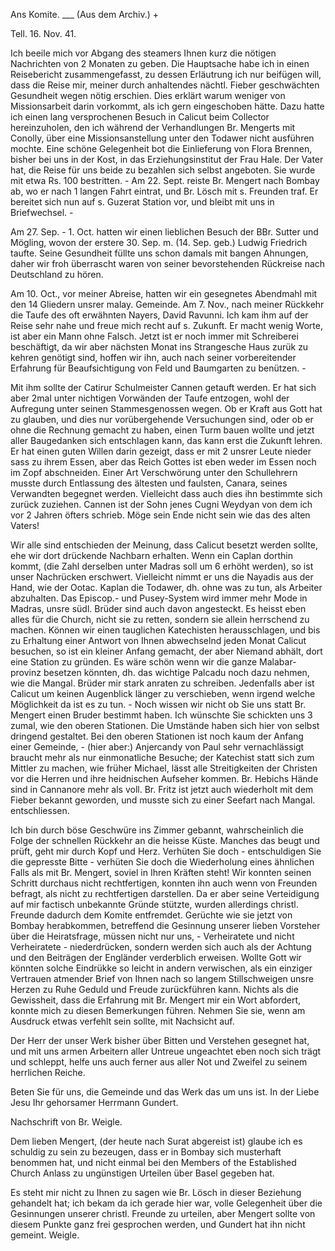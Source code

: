 Ans Komite. ___ (Aus dem Archiv.) +

 Tell. 16. Nov. 41.

Ich beeile mich vor Abgang des steamers Ihnen kurz die nötigen Nachrichten von 2 Monaten zu geben. Die Hauptsache habe ich in einen Reisebericht zusammengefasst, zu dessen Erläutrung ich nur beifügen will, dass die Reise mir, meiner durch anhaltendes nächtl. Fieber geschwächten Gesundheit wegen nötig erschien. Dies erklärt warum weniger von Missionsarbeit darin vorkommt, als ich gern eingeschoben hätte. Dazu hatte ich einen lang versprochenen Besuch in Calicut beim Collector hereinzuholen, den ich während der Verhandlungen Br. Mengerts mit Conolly, über eine Missionsanstellung unter den Todawer nicht ausführen mochte. Eine schöne Gelegenheit bot die Einlieferung von Flora Brennen, bisher bei uns in der Kost, in das Erziehungsinstitut der Frau Hale. Der Vater hat, die Reise für uns beide zu bezahlen sich selbst angeboten. Sie wurde mit etwa Rs. 100 bestritten. - 
Am 22. Sept. reiste Br. Mengert nach Bombay ab, wo er nach 1 langen Fahrt eintrat, und Br. Lösch mit s. Freunden traf. Er bereitet sich nun auf s. Guzerat Station vor, und bleibt mit uns in Briefwechsel. -

Am 27. Sep. - 1. Oct. hatten wir einen lieblichen Besuch der BBr. Sutter und Mögling, wovon der erstere 30. Sep. m. (14. Sep. geb.) Ludwig Friedrich taufte. Seine Gesundheit füllte uns schon damals mit bangen Ahnungen, daher wir froh überrascht waren von seiner bevorstehenden Rückreise nach Deutschland zu hören.

Am 10. Oct., vor meiner Abreise, hatten wir ein gesegnetes Abendmahl mit den 14 Gliedern unsrer malay. Gemeinde. Am 7. Nov., nach meiner Rückkehr die Taufe des oft erwähnten Nayers, David Ravunni. Ich kam ihm auf der Reise sehr nahe und freue mich recht auf s. Zukunft. Er macht wenig Worte, ist aber ein Mann ohne Falsch. Jetzt ist er noch immer mit Schreiberei beschäftigt, da wir aber nächsten Monat ins Strangesche Haus zurük zu kehren genötigt sind, hoffen wir ihn, auch nach seiner vorbereitender Erfahrung für Beaufsichtigung von Feld und Baumgarten zu benützen. -

Mit ihm sollte der Catirur Schulmeister Cannen getauft werden. Er hat sich aber 2mal unter nichtigen Vorwänden der Taufe entzogen, wohl der Aufregung unter seinen Stammesgenossen wegen. Ob er Kraft aus Gott hat zu glauben, und dies nur vorübergehende Versuchungen sind, oder ob er ohne die Rechnung gemacht zu haben, einen Turm bauen wollte und jetzt aller Baugedanken sich entschlagen kann, das kann erst die Zukunft lehren. Er hat einen guten Willen darin gezeigt, dass er mit 2 unsrer Leute nieder sass zu ihrem Essen, aber das Reich Gottes ist eben weder im Essen noch im Zopf abschneiden. Einer Art Verschwörung unter den Schullehrern musste durch Entlassung des ältesten und faulsten, Canara, seines Verwandten begegnet werden. Vielleicht dass auch dies ihn bestimmte sich zurück zuziehen. Cannen ist der Sohn jenes Cugni Weydyan von dem ich vor 2 Jahren öfters schrieb. Möge sein Ende nicht sein wie das des alten Vaters!

Wir alle sind entschieden der Meinung, dass Calicut besetzt werden sollte, ehe wir dort drückende Nachbarn erhalten. Wenn ein Caplan dorthin kommt, (die Zahl derselben unter Madras soll um 6 erhöht werden), so ist unser Nachrücken erschwert. Vielleicht nimmt er uns die Nayadis aus der Hand, wie der Ootac. Kaplan die Todawer, dh. ohne was zu tun, als Arbeiter abzuhalten. Das Episcop.- und Pusey-System wird immer mehr Mode in Madras, unsre südl. Brüder sind auch davon angesteckt. Es heisst eben alles für die Church, nicht sie zu retten, sondern sie allein herrschend zu machen. Können wir einen tauglichen Katechisten herausschlagen, und bis zu Erhaltung einer Antwort von Ihnen abwechselnd jeden Monat Calicut besuchen, so ist ein kleiner Anfang gemacht, der aber Niemand abhält, dort eine Station zu gründen. Es wäre schön wenn wir die ganze Malabar-provinz besetzen könnten, dh. das wichtige Palcadu noch dazu nehmen, wie die Mangal. Brüder mir stark anraten zu schreiben. Jedenfalls aber ist Calicut um keinen Augenblick länger zu verschieben, wenn irgend welche Möglichkeit da ist es zu tun. - 
Noch wissen wir nicht ob Sie uns statt Br. Mengert einen Bruder bestimmt haben. Ich wünschte Sie schickten uns 3 zumal, wie den oberen Stationen. Die Umstände haben sich hier von selbst dringend gestaltet. Bei den oberen Stationen ist noch kaum der Anfang einer Gemeinde, - (hier aber:) Anjercandy von Paul sehr vernachlässigt braucht mehr als nur einmonatliche Besuche; der Katechist statt sich zum Mittler zu machen, wie früher Michael, lässt alle Streitigkeiten der Christen vor die Herren und ihre heidnischen Aufseher kommen. Br. Hebichs Hände sind in Cannanore mehr als voll. Br. Fritz ist jetzt auch wiederholt mit dem Fieber bekannt geworden, und musste sich zu einer Seefart nach Mangal. entschliessen.

Ich bin durch böse Geschwüre ins Zimmer gebannt, wahrscheinlich die Folge der schnellen Rückkehr an die heisse Küste. Manches das beugt und prüft, geht mir durch Kopf und Herz. Verhüten Sie doch - entschuldigen Sie die gepresste Bitte - verhüten Sie doch die Wiederholung eines ähnlichen Falls als mit Br. Mengert, soviel in Ihren Kräften steht! Wir konnten seinen Schritt durchaus nicht rechtfertigen, konnten ihn auch wenn von Freunden befragt, als nicht zu rechtfertigen darstellen. Da er aber seine Verteidigung auf mir factisch unbekannte Gründe stützte, wurden allerdings christl. Freunde dadurch dem Komite entfremdet. Gerüchte wie sie jetzt von Bombay herabkommen, betreffend die Gesinnung unserer lieben Vorsteher über die Heiratsfrage, müssen nicht nur uns, - Verheiratete und nicht Verheiratete - niederdrücken, sondern werden sich auch als der Achtung und den Beiträgen der Engländer verderblich erweisen. Wollte Gott wir könnten solche Eindrükke so leicht in andern verwischen, als ein einziger Vertrauen atmender Brief von Ihnen nach so langem Stillschweigen unsre Herzen zu Ruhe Geduld und Freude zurückführen kann. Nichts als die Gewissheit, dass die Erfahrung mit Br. Mengert mir ein Wort abfordert, konnte mich zu diesen Bemerkungen führen. Nehmen Sie sie, wenn am Ausdruck etwas verfehlt sein sollte, mit Nachsicht auf.

Der Herr der unser Werk bisher über Bitten und Verstehen gesegnet hat, und mit uns armen Arbeitern aller Untreue ungeachtet eben noch sich trägt und schleppt, helfe uns auch ferner aus aller Not und Zweifel zu seinem herrlichen Reiche.

Beten Sie für uns, die Gemeinde und das Werk das um uns ist.  In der Liebe Jesu
 Ihr gehorsamer
 Herrmann Gundert.



Nachschrift von Br. Weigle.

Dem lieben Mengert, (der heute nach Surat abgereist ist) glaube ich es schuldig zu sein zu bezeugen, dass er in Bombay sich musterhaft benommen hat, und nicht einmal bei den Members of the Established Church Anlass zu ungünstigen Urteilen über Basel gegeben hat.

Es steht mir nicht zu Ihnen zu sagen wie Br. Lösch in dieser Beziehung gehandelt hat; ich bekam da ich gerade hier war, volle Gelegenheit über die Gesinnungen unserer christl. Freunde zu urteilen, aber Mengert sollte von diesem Punkte ganz frei gesprochen werden, und Gundert hat ihn nicht gemeint.
 Weigle.
